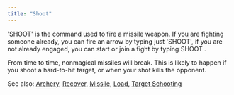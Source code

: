 ```yaml
---
title: "Shoot"
---
```


'SHOOT' is the command used to fire a missile weapon. If you are
fighting someone already, you can fire an arrow by typing just 'SHOOT',
if you are not already engaged, you can start or join a fight by typing
SHOOT <victim>.

From time to time, nonmagical missiles will break. This is likely to
happen if you shoot a hard-to-hit target, or when your shot kills the
opponent.

See also: [Archery](Archery "wikilink"), [Recover](Recover "wikilink"),
[Missile](Missile "wikilink"), [Load](Load "wikilink"), [Target
Schooting](Target_Schooting "wikilink")